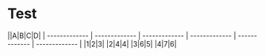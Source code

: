 # Test

||A|B|C|D|
| ------------- | ------------- | ------------- | ------------- | ------------- | ------------- |
|1|2|3|
|2|4|4|
|3|6|5|
|4|7|6|

